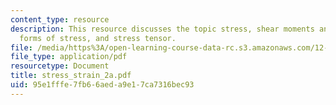 ```yaml
---
content_type: resource
description: This resource discusses the topic stress, shear moments and symmetry,
  forms of stress, and stress tensor.
file: /media/https%3A/open-learning-course-data-rc.s3.amazonaws.com/12-524-mechanical-properties-of-rocks-fall-2005/95e1fffe7fb66aeda9e17ca7316bec93_stress_strain_2a.pdf
file_type: application/pdf
resourcetype: Document
title: stress_strain_2a.pdf
uid: 95e1fffe-7fb6-6aed-a9e1-7ca7316bec93
---
```


